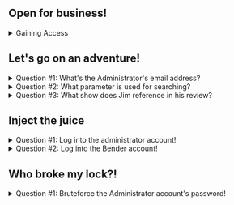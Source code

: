 ## Open for business!

<details> 
  <summary> Gaining Access</summary>
  
  Use either openVPN or the hackbox, start the virtual machine and then enter the IP address into the URL bar at the top of your browser
  
  ![image](https://user-images.githubusercontent.com/66912443/184948233-78f2a0d2-ce02-4d9d-ac17-61d77c622098.png)
</details>

## Let's go on an adventure!

<details> 
  <summary> Question #1: What's the Administrator's email address? </summary>
  
  An administrator has left a review on a product logged in as the admin which exposes what the address is
  
  ![image](https://user-images.githubusercontent.com/66912443/184948637-48d4e7eb-fdf7-4f5a-bbdf-753cf4a78ec0.png)
  
  Answer = admin@juice-sh.op 
</details>

<details> 
  <summary> Question #2: What parameter is used for searching? </summary>
  
  by using the search function (magnifying glass) we can easily expose this parameter
  
  ![image](https://user-images.githubusercontent.com/66912443/184950365-ea52ef96-0cdf-402b-a876-f412842e855a.png)

  ![image](https://user-images.githubusercontent.com/66912443/184949876-ae8f27fd-52f9-4ef1-8305-0f620701e5c0.png)
  
  Once anything has been searched, from the URL bar we can see the effect of the search, exposing the parameter "q" that is used before the input
  
  ![image](https://user-images.githubusercontent.com/66912443/184950178-7598108e-ec73-4ddb-ab66-6164f2da31aa.png)

  Answer = q
</details>

<details> 
  <summary> Question #3: What show does Jim reference in his review? </summary>
   
   By looking around the products you can find "jim@juice-sh.op" left a review on the green smoothie.
   
   ![image](https://user-images.githubusercontent.com/66912443/184951521-d0689dd5-a76c-4f9f-a3b8-4d3fc3ffd71f.png)
   
   A simple google search of "replicator" reveals the answer
   
   ![image](https://user-images.githubusercontent.com/66912443/184951832-f732b23c-b908-41c8-8651-5e8a57b448b5.png)
   
   Answer = star trek
   
</details>

## Inject the juice

<details> 
  <summary> Question #1: Log into the administrator account! </summary>
  
  at this point make sure that intercept is on in burpsuite and if using foxyproxy that the option is set to "Burp"
  
  ![image](https://user-images.githubusercontent.com/66912443/184953030-12b1dcc6-10bd-4aeb-bff9-af4fd9e320c4.png)
  ![image](https://user-images.githubusercontent.com/66912443/184953343-2a97460f-6b6e-47a5-8b86-462183be51b8.png)
  
  Now that Burpsuite is up, navigate to "account" (next to the search bar) and enter in anything into the email and password field 
  
  ![image](https://user-images.githubusercontent.com/66912443/184953840-c30265c7-86ee-4cf1-8002-c40a4e967a5e.png)
  
  It may take a couple of goes of forwarding but back in burpsuite you should see that the email and password is sent off in plaintext to the SQL server which makes it easily susceptible to change.
  
  ![image](https://user-images.githubusercontent.com/66912443/184955212-90e6ac93-072d-4099-9eb1-7aacb6eb2a4e.png)
  
  To exploit this, we change the email parameter to "' or 1=1--".
  
  ![image](https://user-images.githubusercontent.com/66912443/184957695-c2a55d78-5f07-4f71-8f3e-7e2bd745f77d.png)

  The first character, the apostrophe, closes the brackets in the initial SQL query that is sent to the server. This is then followed by a second command in the same syntax: "OR" which using logic gates as an example will output true if either side of its input is true which "1=1" will always be, therefore tricking the system into always making the email valid. Finally, the double dashes at the end indicate the start of the comment meaning everything after this initial code will be ignored or "commented out". 
  
  As no email was given, SQL has defaulted to the top user id "0". In a lot of databases, the first user to be created is usually the administrator, as is the case in this challenge as well thus granting us admin access.
  
  ![image](https://user-images.githubusercontent.com/66912443/184960236-c5f5c13b-4728-465c-9565-20bf15417c98.png)
  
  Ans = 32a5e0f21372bcc1000a6088b93b458e41f0e02a
  
</details>


<details> 
  <summary> Question #2: Log into the Bender account! </summary>
   
  Following the exact same method used to get into the admin account, supplement "' or 1=1--" in the email field with "bender@juice-sh.op'--" instead.
  
  You may have noticed that the apostrophe and double dashes have moved next to each other. As this is an actual email, everything after it is commented out instead as calling back to the previous question, the apostrophe marks the closing of brackets to an SQL query.
  
  ![image](https://user-images.githubusercontent.com/66912443/184964819-9958b99b-ccbd-4ba1-8546-c871cdc1c9cf.png)

  
  Answer = fb364762a3c102b2db932069c0e6b78e738d4066
  
</details>

## Who broke my lock?! 

<details> 
  <summary> Question #1: Bruteforce the Administrator account's password! </summary>
   
   First, just like the two times previously, intercept the random information inputted into the account login page, as we know the admin email we might as well use that as one of the fields to prevent having to write it out again
   
   ![image](https://user-images.githubusercontent.com/66912443/185338620-eb019681-8ee0-46c0-9682-4996486b3cd0.png)
   
   Next, for the purpose of brute forcing, right click in the proxy window where the text is (anywhere will do) and select "send to intruder". Once on the intruder window hit the "Clear §" button to the right hand side to remove the weird symbol that burp uses for quotations.
   
   Once that is done, remove whatever you put into the password field (excluding the quotation marks) and replace it with two of those symbols using the "add §" button. This symbol indicates what burp needs to change when bruteforcing.
   
   ![image](https://user-images.githubusercontent.com/66912443/185339578-be1ec92c-cbc9-42bd-aa3e-832bfae87c94.png)
   
   Next up is selecting a payload. Navigate to the next subtab "payloads" and add/load a new payload under "payload options" and start the attack. For this example a list from "seclists" is being used. These are excellent collections of lists similar to rockyou full of usernames, passwords, URLs etc.
  
  ![image](https://user-images.githubusercontent.com/66912443/185341240-724a669f-2b4a-428e-8b5e-73874dbb831c.png)

  This open a window and start to tick along, its best to sort by status code - "2xx = [success]". Depending on the speed of your computer/VM this may take a while.
   
</details>
